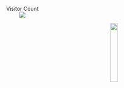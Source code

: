 
<p align="center"> 
  Visitor Count<br>
  <img src="https://profile-counter.glitch.me/ctrl-alt-caleb/count.svg" />
</p>
<div class='parent'>
<div class='child align ="left"><img style="height: auto; width: 20%;" class="img" src="https://github-readme-stats.vercel.app/api?username=ctrl-alt-caleb&show_icons=true&theme=blue-green" /></div>
<div class='child align = "right"><img style="height: auto; width: 20%;" class="img" src="https://github-readme-stats.vercel.app/api/top-langs/?username=ctrl-alt-caleb&theme=blue-green&langs_count=8&layout=compact" /></div>
</div>





